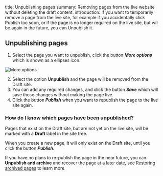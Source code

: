 title: Unpublishing pages
summary: Removing pages from the live website without deleting the draft content.
introduction: If you want to temporarily remove a page from the live site, for example if you accidentally click Publish too soon, or if the page is no longer required on the live site, but will be again in the future, you can Unpublish it.

## Unpublishing pages

1. Select the page you want to unpublish, click the button ***More options*** which is shown as a ellipses icon.

![More options](/_images/more-options.png)

2. Select the option **Unpublish** and the page will be removed from the Draft site.
3. You can add any required changes, and click the button ***Save*** which will save those changes without making the page live.
4. Click the button ***Publish*** when you want to republish the page to the live site again.

### How do I know which pages have been unpublished?

Pages that exist on the Draft site, but are not yet on the live site, will be marked with a **Draft** label in the site tree.

When you create a new page, it will only exist on the Draft site, until you click the button ***Publish***.

If you have no plans to re-publish the page in the near future, you can **Unpublish and archive** and recover the page at a later date, see [Restoring archived pages](restoring_archived_pages) to learn more.
